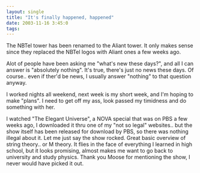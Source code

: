 ```yaml
---
layout: single
title: "It's finally happened, happened"
date: 2003-11-16 3:45:0
tags: 
---
```


The NBTel tower has been renamed to the Aliant tower. It only makes sense since they replaced the NBTel logos with Aliant ones a few weeks ago.

Alot of people have been asking me "what's new these days?", and all I can answer is "absolutely nothing". It's true, there's just no news these days. Of course.. even if ther'd be news, I usually answer "nothing" to that question anyway.

I worked nights all weekend, next week is my short week, and I'm hoping to make "plans". I need to get off my ass, look passed my timidness and do something with her.

I watched "The Elegant Universe", a NOVA special that was on PBS a few weeks ago, I downloaded it thru one of my "not so legal" websites.. but the show itself has been released for download by PBS, so there was nothing illegal about it. Let me just say the show rocked. Great basic overview of string theory.. or M theory. It flies in the face of everything I learned in high school, but it looks promising, almost makes me want to go back to university and study physics. Thank you Moose for mentioning the show, I never would have picked it out.

